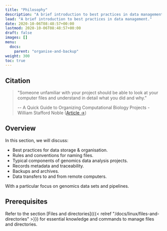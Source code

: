 ```yaml
---
title: "Philosophy"
description: "A brief introduction to best practices in data management."
lead: "A brief introduction to best practices in data management."
date: 2020-10-06T08:48:57+00:00
lastmod: 2020-10-06T08:48:57+00:00
draft: false
images: []
menu:
  docs:
    parent: "organise-and-backup"
weight: 300
toc: true
---
```


## Citation

> "Someone unfamiliar with your project should be able to look at your computer files and understand in detail what you did and why."
>
> -- A Quick Guide to Organizing Computational Biology Projects - William Stafford Noble
([Article →][10.1371/journal.pcbi.1000424])

## Overview

In this section, we will discuss:

- Best practices for data storage & organisation.
- Rules and conventions for naming files.
- Typical components of genomics data analysis projects.
- Records metadata and traceability.
- Backups and archives.
- Data transfers to and from remote computers.

With a particular focus on genomics data sets and pipelines.

## Prerequisites

Refer to the section [Files and directories]({{< relref "/docs/linux/files-and-directories" >}})
for essential knowledge and commands to manage files and directories.

<!-- Link definitions -->

[10.1371/journal.pcbi.1000424]: https://journals.plos.org/ploscompbiol/article?id=10.1371/journal.pcbi.1000424
